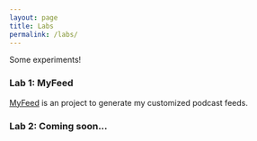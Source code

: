 ```yaml
---
layout: page
title: Labs
permalink: /labs/
---
```


Some experiments!

### Lab 1: MyFeed

[MyFeed](http://labs.carlosliu.net/myfeed) is an project to generate my customized podcast feeds.

### Lab 2: Coming soon...

